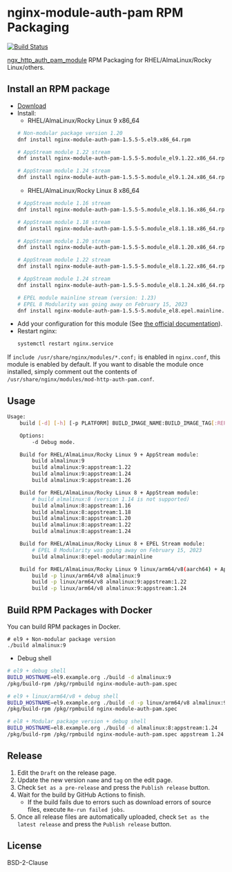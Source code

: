 # nginx-module-auth-pam RPM Packaging

[![Build Status](https://github.com/jfut/nginx-module-auth-pam-rpm/workflows/test/badge.svg?branch=master)](https://github.com/jfut/nginx-module-auth-pam-rpm/actions?query=workflow%3Atest)

[ngx_http_auth_pam_module](https://github.com/sto/ngx_http_auth_pam_module) RPM Packaging for RHEL/AlmaLinux/Rocky Linux/others.

## Install an RPM package

- [Download](https://github.com/jfut/nginx-module-auth-pam-rpm/releases)
- Install:
    - RHEL/AlmaLinux/Rocky Linux 9 x86_64
    ```bash
    # Non-modular package version 1.20
    dnf install nginx-module-auth-pam-1.5.5-5.el9.x86_64.rpm

    # AppStream module 1.22 stream
    dnf install nginx-module-auth-pam-1.5.5-5.module_el9.1.22.x86_64.rpm

    # AppStream module 1.24 stream
    dnf install nginx-module-auth-pam-1.5.5-5.module_el9.1.24.x86_64.rpm
    ```
    - RHEL/AlmaLinux/Rocky Linux 8 x86_64
    ```bash
    # AppStream module 1.16 stream
    dnf install nginx-module-auth-pam-1.5.5-5.module_el8.1.16.x86_64.rpm

    # AppStream module 1.18 stream
    dnf install nginx-module-auth-pam-1.5.5-5.module_el8.1.18.x86_64.rpm

    # AppStream module 1.20 stream
    dnf install nginx-module-auth-pam-1.5.5-5.module_el8.1.20.x86_64.rpm

    # AppStream module 1.22 stream
    dnf install nginx-module-auth-pam-1.5.5-5.module_el8.1.22.x86_64.rpm

    # AppStream module 1.24 stream
    dnf install nginx-module-auth-pam-1.5.5-5.module_el8.1.24.x86_64.rpm

    # EPEL module mainline stream (version: 1.23)
    # EPEL 8 Modularity was going away on February 15, 2023
    dnf install nginx-module-auth-pam-1.5.5-5.module_el8.epel.mainline.x86_64.rpm
    ```
- Add your configuration for this module (See [the official documentation](https://github.com/sto/ngx_http_auth_pam_module)).
- Restart nginx:
    ```bash
    systemctl restart nginx.service
    ```

If `include /usr/share/nginx/modules/*.conf;` is enabled in `nginx.conf`, this module is enabled by default. If you want to disable the module once installed, simply comment out the contents of `/usr/share/nginx/modules/mod-http-auth-pam.conf`.

## Usage

```bash
Usage:
    build [-d] [-h] [-p PLATFORM] BUILD_IMAGE_NAME:BUILD_IMAGE_TAG[:REPOSITORY][:MODULE_VERSION]

    Options:
        -d Debug mode.

    Build for RHEL/AlmaLinux/Rocky Linux 9 + AppStream module:
        build almalinux:9
        build almalinux:9:appstream:1.22
        build almalinux:9:appstream:1.24
        build almalinux:9:appstream:1.26

    Build for RHEL/AlmaLinux/Rocky Linux 8 + AppStream module:
        # build almalinux:8 (version 1.14 is not supported)
        build almalinux:8:appstream:1.16
        build almalinux:8:appstream:1.18
        build almalinux:8:appstream:1.20
        build almalinux:8:appstream:1.22
        build almalinux:8:appstream:1.24

    Build for RHEL/AlmaLinux/Rocky Linux 8 + EPEL Stream module:
        # EPEL 8 Modularity was going away on February 15, 2023
        build almalinux:8:epel-modular:mainline

    Build for RHEL/AlmaLinux/Rocky Linux 9 linux/arm64/v8(aarch64) + AppStream module:
        build -p linux/arm64/v8 almalinux:9
        build -p linux/arm64/v8 almalinux:9:appstream:1.22
        build -p linux/arm64/v8 almalinux:9:appstream:1.24
```

## Build RPM Packages with Docker

You can build RPM packages in Docker.

```
# el9 + Non-modular package version
./build almalinux:9
```

- Debug shell

```bash
# el9 + debug shell
BUILD_HOSTNAME=el9.example.org ./build -d almalinux:9
/pkg/build-rpm /pkg/rpmbuild nginx-module-auth-pam.spec

# el9 + linux/arm64/v8 + debug shell
BUILD_HOSTNAME=el9.example.org ./build -d -p linux/arm64/v8 almalinux:9
/pkg/build-rpm /pkg/rpmbuild nginx-module-auth-pam.spec

# el8 + Modular package version + debug shell
BUILD_HOSTNAME=el8.example.org ./build -d almalinux:8:appstream:1.24
/pkg/build-rpm /pkg/rpmbuild nginx-module-auth-pam.spec appstream 1.24
```

## Release

1. Edit the `Draft` on the release page.
2. Update the new version `name` and `tag` on the edit page.
3. Check `Set as a pre-release` and press the `Publish release` button.
4. Wait for the build by GitHub Actions to finish.
    - If the build fails due to errors such as download errors of source files, execute `Re-run failed jobs`.
5. Once all release files are automatically uploaded, check `Set as the latest release` and press the `Publish release` button.

## License

BSD-2-Clause
